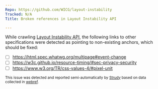 ```yaml
---
Repo: https://github.com/WICG/layout-instability
Tracked: N/A
Title: Broken references in Layout Instability API

---
```


While crawling [Layout Instability API](https://wicg.github.io/layout-instability/), the following links to other specifications were detected as pointing to non-existing anchors, which should be fixed:
* [ ] https://html.spec.whatwg.org/multipage#event-change
* [ ] https://w3c.github.io/resource-timing/#sec-privacy-security
* [ ] https://www.w3.org/TR/css-values-4/#pixel-unit

<sub>This issue was detected and reported semi-automatically by [Strudy](https://github.com/w3c/strudy/) based on data collected in [webref](https://github.com/w3c/webref/).</sub>